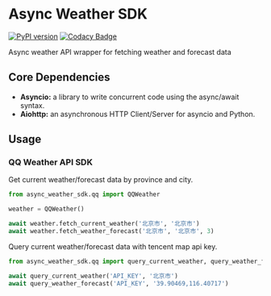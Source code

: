 # Async Weather SDK

[![PyPI version](https://img.shields.io/pypi/v/async-weather-sdk?logo=python&logoColor=white)](https://badge.fury.io/py/async-weather-sdk)
[![Codacy Badge](https://img.shields.io/codacy/coverage/f548667427c24fc394204b440166c26d?logo=Codacy)](https://www.codacy.com/gh/decentfox/async-weather-sdk?utm_source=github.com&utm_medium=referral&utm_content=decentfox/async-weather-sdk&utm_campaign=Badge_Coverage)

Async weather API wrapper for fetching weather and forecast data

## Core Dependencies

  - **Asyncio:** a library to write concurrent code using the async/await syntax.
  - **Aiohttp:** an asynchronous HTTP Client/Server for asyncio and Python.

## Usage

### QQ Weather API SDK

Get current weather/forecast data by province and city.

```python
from async_weather_sdk.qq import QQWeather

weather = QQWeather()

await weather.fetch_current_weather('北京市', '北京市')
await weather.fetch_weather_forecast('北京市', '北京市', 3)
```

Query current weather/forecast data with tencent map api key.

```python
from async_weather_sdk.qq import query_current_weather, query_weather_forecast

await query_current_weather('API_KEY', '北京市')
await query_weather_forecast('API_KEY', '39.90469,116.40717')
```
